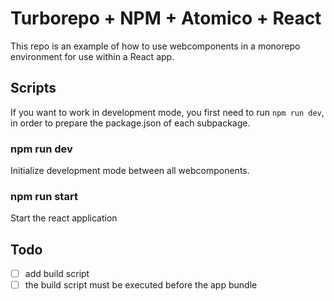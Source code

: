 # Turborepo + NPM + Atomico + React

This repo is an example of how to use webcomponents in a monorepo environment for use within a React app.

## Scripts

If you want to work in development mode, you first need to run `npm run dev`, in order to prepare the package.json of each subpackage.

### npm run dev

Initialize development mode between all webcomponents.

### npm run start

Start the react application

## Todo

-   [ ] add build script
-   [ ] the build script must be executed before the app bundle
